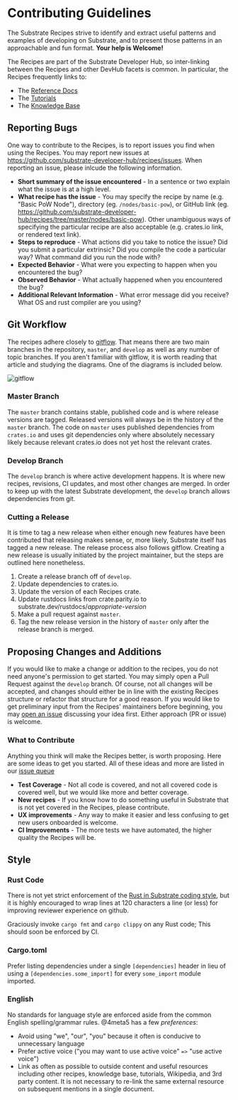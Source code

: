 # Contributing Guidelines

The Substrate Recipes strive to identify and extract useful patterns and examples of developing on
Substrate, and to present those patterns in an approachable and fun format. **Your help is
Welcome!**

The Recipes are part of the Substrate Developer Hub, so inter-linking between the Recipes and other
DevHub facets is common. In particular, the Recipes frequently links to:

-   The [Reference Docs](https://substrate.dev/rustdocs/v2.0.0-rc2/)
-   The [Tutorials](https://substrate.io/tutorials/)
-   The [Knowledge Base](https://substrate.io/kb/learn-substrate)

## Reporting Bugs

One way to contribute to the Recipes, is to report issues you find when using the Recipes. You may
report new issues at https://github.com/substrate-developer-hub/recipes/issues. When reporting an
issue, please inlcude the following information.

-   **Short summary of the issue encountered** - In a sentence or two explain what the issue is at a
    high level.
-   **What recipe has the issue** - You may specify the recipe by name (e.g. "Basic PoW Node"),
    directory (eg. `/nodes/basic-pow`), or GitHub link (eg.
    https://github.com/substrate-developer-hub/recipes/tree/master/nodes/basic-pow). Other
    unambiguous ways of specifying the particular recipe are also acceptable (e.g. crates.io link, or
    rendered text link).
-   **Steps to reproduce** - What actions did you take to notice the issue? Did you submit a
    particular extrinsic? Did you compile the code a particular way? What command did you run the
    node with?
-   **Expected Behavior** - What were you expecting to happen when you encountered the bug?
-   **Observed Behavior** - What actually happened when you encountered the bug?
-   **Additional Relevant Information** - What error message did you receive? What OS and rust
    compiler are you using?

## Git Workflow

The recipes adhere closely to
[gitflow](https://www.atlassian.com/git/tutorials/comparing-workflows/gitflow-workflow). That means
there are two main branches in the repository, `master`, and `develop` as well as any number of
topic branches. If you aren't familiar with gitflow, it is worth reading that article and studying
the diagrams. One of the diagrams is included below.

![gitflow](<https://wac-cdn.atlassian.com/dam/jcr:a9cea7b7-23c3-41a7-a4e0-affa053d9ea7/04%20(1).svg?cdnVersion=1017>)

### Master Branch

The `master` branch contains stable, published code and is where release versions are tagged.
Released versions will always be in the history of the `master` branch. The code on `master` uses
published dependencies from `crates.io` and uses git dependencies only where absolutely necessary
likely because relevant crates.io does not yet host the relevant crates.

### Develop Branch

The `develop` branch is where active development happens. It is where new recipes,
revisions, CI updates, and most other changes are merged. In order to keep up with the latest
Substrate development, the `develop` branch allows dependencies from git.

### Cutting a Release

It is time to tag a new release when either enough new features have been contributed that
releasing makes sense, or, more likely, Substrate itself has tagged a new release. The release
process also follows gitflow. Creating a new release is usually initiated by the
project maintainer, but the steps are outlined here nonetheless.

1. Create a release branch off of `develop`.
1. Update dependencies to crates.io.
1. Update the version of each Recipes crate.
1. Update rustdocs links from crate.parity.io to substrate.dev/rustdocs/_appropriate-version_
1. Make a pull request against `master`.
1. Tag the new release version in the history of `master` only after the release branch is merged.

## Proposing Changes and Additions

If you would like to make a change or addition to the recipes, you do not need anyone's permission
to get started. You may simply open a Pull Request against the `develop` branch. Of course, not all
changes will be accepted, and changes should either be in line with the existing Recipes structure
or refactor that structure for a good reason. If you would like to get preliminary input from the
Recipes' maintainers before beginning, you may
[open an issue](https://github.com/substrate-developer-hub/recipes/issues) discussing your idea
first. Either approach (PR or issue) is welcome.

### What to Contribute

Anything you think will make the Recipes better, is worth proposing. Here are some ideas to get you
started. All of these ideas and more are listed in our
[issue queue](https://github.com/substrate-developer-hub/recipes/issues)

-   **Test Coverage** - Not all code is covered, and not all covered code is covered well, but we
    would like more and better coverage.
-   **New recipes** - If you know how to do something useful in Substrate that is not yet covered in
    the Recipes, please contribute.
-   **UX improvements** - Any way to make it easier and less confusing to get new users onboarded
    is welcome.
-   **CI Improvements** - The more tests we have automated, the higher quality the Recipes will be.

## Style

### Rust Code

There is not yet strict enforcement of the
[Rust in Substrate coding style](https://wiki.parity.io/Substrate-Style-Guide), but it is highly
encouraged to wrap lines at 120 characters a line (or less) for improving reviewer experience on
github.

Graciously invoke `cargo fmt` and `cargo clippy` on any Rust code; This should soon be enforced by
CI.

### Cargo.toml

Prefer listing dependencies under a single `[dependencies]` header in lieu of using a
`[dependencies.some_import]` for every `some_import` module imported.

### English

No standards for language style are enforced aside from the common English spelling/grammar rules.
@4meta5 has a few _preferences_:

-   Avoid using "we", "our", "you" because it often is conducive to unnecessary language
-   Prefer active voice ("you may want to use active voice" `=>` "use active voice")
-   Link as often as possible to outside content and useful resources including other recipes,
    knowledge base, tutorials, Wikipedia, and 3rd party content. It is not necessary to re-link the
    same external resource on subsequent mentions in a single document.
